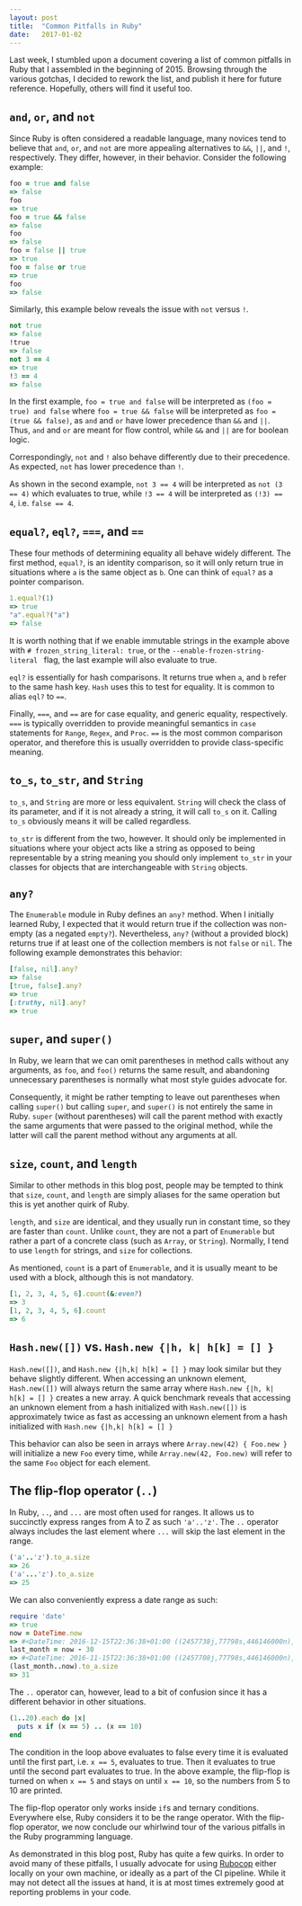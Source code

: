 ```yaml
---
layout: post
title:  "Common Pitfalls in Ruby"
date:   2017-01-02
---
```


Last week, I stumbled upon a document covering a list of common pitfalls in Ruby
that I assembled in the beginning of 2015. Browsing through the various gotchas,
I decided to rework the list, and publish it here for future reference.
Hopefully, others will find it useful too.

## `and`, `or`, and `not`

Since Ruby is often considered a readable language, many novices tend to believe
that `and`, `or`, and `not` are more appealing alternatives to `&&`, `||`, and
`!`, respectively. They differ, however, in their behavior. Consider the
following example:

```ruby
foo = true and false
=> false
foo
=> true
foo = true && false
=> false
foo
=> false
foo = false || true
=> true
foo = false or true
=> true
foo
=> false
```

Similarly, this example below reveals the issue with `not` versus `!`.

```ruby
not true
=> false
!true
=> false
not 3 == 4
=> true
!3 == 4
=> false
```

In the first example, `foo = true and false` will be interpreted as `(foo =
true) and false` where `foo = true && false` will be interpreted as `foo = (true
&& false)`, as `and` and `or` have lower precedence than `&&` and `||`.  Thus,
`and` and `or` are meant for flow control, while `&&` and `||` are for boolean
logic.

Correspondingly, `not` and `!` also behave differently due to their precedence.
As expected, `not` has lower precedence than `!`.

As shown in the second example, `not 3 == 4` will be interpreted as `not (3 ==
4)` which evaluates to true, while `!3 == 4` will be interpreted as `(!3) == 4`,
i.e. `false == 4`.

## `equal?`, `eql?`, `===`, and `==`

These four methods of determining equality all behave widely different. The
first method, `equal?`, is an identity comparison, so it will only return true
in situations where `a` is the same object as `b`. One can think of `equal?` as
a pointer comparison.

```ruby
1.equal?(1)
=> true
"a".equal?("a")
=> false
```

It is worth nothing that if we enable immutable strings in the example above
with `# frozen_string_literal: true`, or the `--enable-frozen-string-literal `
flag, the last example will also evaluate to true.

`eql?` is essentially for hash comparisons. It returns true when `a`, and `b`
refer to the same hash key. `Hash` uses this to test for equality. It is common
to alias `eql?` to `==`.

Finally, `===`, and `==` are for case equality, and generic equality,
respectively. `===` is typically overridden to provide meaningful semantics in
`case` statements for `Range`, `Regex`, and `Proc`. `==` is the most common
comparison operator, and therefore this is usually overridden to provide
class-specific meaning.

## `to_s`, `to_str`, and `String`

`to_s`, and `String` are more or less equivalent. `String` will check the class
of its parameter, and if it is not already a string, it will call `to_s` on it.
Calling `to_s` obviously means it will be called regardless.

`to_str` is different from the two, however. It should only be implemented in
situations where your object acts like a string as opposed to being
representable by a string meaning you should only implement `to_str` in your
classes for objects that are interchangeable with `String` objects.

## `any?`

The `Enumerable` module in Ruby defines an `any?` method. When I initially
learned Ruby, I expected that it would return true if the collection was
non-empty (as a negated `empty?`). Nevertheless, `any?` (without a provided
block) returns true if at least one of the collection members is not `false` or
`nil`. The following example demonstrates this behavior:

```ruby
[false, nil].any?
=> false
[true, false].any?
=> true
[:truthy, nil].any?
=> true
```

## `super`, and `super()`

In Ruby, we learn that we can omit parentheses in method calls without any
arguments, as `foo`, and `foo()` returns the same result, and abandoning
unnecessary parentheses is normally what most style guides advocate for.

Consequently, it might be rather tempting to leave out parentheses when calling
`super()` but calling `super`, and `super()` is not entirely the same in Ruby.
`super` (without parentheses) will call the parent method with exactly the same
arguments that were passed to the original method, while the latter will call
the parent method without any arguments at all.

## `size`, `count`, and `length`

Similar to other methods in this blog post, people may be tempted to think
that `size`, `count`, and `length` are simply aliases for the same operation
but this is yet another quirk of Ruby.

`length`, and `size` are identical, and they usually run in constant time, so
they are faster than `count`. Unlike `count`, they are not a part of
`Enumerable` but rather a part of a concrete class (such as `Array`, or
`String`). Normally, I tend to use `length` for strings, and `size` for
collections.

As mentioned, `count` is a part of `Enumerable`, and it is usually meant to be
used with a block, although this is not mandatory.

```ruby
[1, 2, 3, 4, 5, 6].count(&:even?)
=> 3
[1, 2, 3, 4, 5, 6].count
=> 6
```

## `Hash.new([])` vs. `Hash.new {|h, k| h[k] = [] }`

`Hash.new([])`, and `Hash.new {|h,k| h[k] = [] }` may look similar but they
behave slightly different. When accessing an unknown element, `Hash.new([])`
will always return the same array where `Hash.new {|h, k| h[k] = [] }` creates a
new array. A quick benchmark reveals that accessing an unknown element from a
hash initialized with `Hash.new([])` is approximately twice as fast as
accessing an unknown element from a hash initialized with `Hash.new {|h,k| h[k]
= [] }`

This behavior can also be seen in arrays where `Array.new(42) { Foo.new }` will
initialize a new `Foo` every time, while `Array.new(42, Foo.new)` will refer to
the same `Foo` object for each element.

## The flip-flop operator (`..`)

In Ruby, `..`, and `...` are most often used for ranges. It allows us to
succinctly express ranges from A to Z as such `'a'..'z'`. The `..` operator
always includes the last element where `...` will skip the last element in the
range.

```ruby
('a'..'z').to_a.size
=> 26
('a'...'z').to_a.size
=> 25
```

We can also conveniently express a date range as such:

```ruby
require 'date'
=> true
now = DateTime.now
=> #<DateTime: 2016-12-15T22:36:38+01:00 ((2457738j,77798s,446146000n), +3600s, 2299161j)>
last_month = now - 30
=> #<DateTime: 2016-11-15T22:36:38+01:00 ((2457708j,77798s,446146000n),+3600s,2299161j)>
(last_month..now).to_a.size
=> 31
```

The `..` operator can, however, lead to a bit of confusion since it has a different
behavior in other situations.

```ruby
(1..20).each do |x|
  puts x if (x == 5) .. (x == 10)
end
```

The condition in the loop above evaluates to false every time it is evaluated
until the first part, i.e. `x == 5`, evaluates to true. Then it evaluates to
true until the second part evaluates to true. In the above example, the
flip-flop is turned on when `x == 5` and stays on until `x == 10`, so the
numbers from 5 to 10 are printed.

The flip-flop operator only works inside `if`s and ternary conditions.
Everywhere else, Ruby considers it to be the range operator. With the flip-flop
operator, we now conclude our whirlwind tour of the various pitfalls in the Ruby
programming language.

As demonstrated in this blog post, Ruby has quite a few quirks. In order to
avoid many of these pitfalls, I usually advocate for using
[Rubocop](https://github.com/bbatsov/rubocop) either locally on your own
machine, or ideally as a part of the CI pipeline. While it may not detect all
the issues at hand, it is at most times extremely good at reporting problems in
your code.
